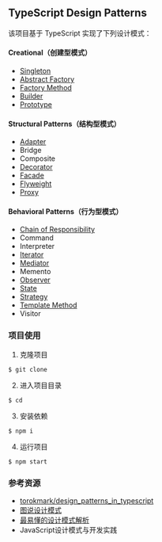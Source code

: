 ## TypeScript Design Patterns

该项目基于 TypeScript 实现了下列设计模式：

#### Creational（创建型模式）

- [Singleton](https://github.com/semlinker/typescript-design-patterns/tree/master/src/singleton)
- [Abstract Factory](https://github.com/semlinker/typescript-design-patterns/tree/master/src/abstract-factory)
- [Factory Method](https://github.com/semlinker/typescript-design-patterns/tree/master/src/factory-method)
- [Builder](https://github.com/semlinker/typescript-design-patterns/tree/master/src/builder)
- [Prototype](https://github.com/semlinker/typescript-design-patterns/tree/master/src/prototype)

#### Structural Patterns（结构型模式）

- [Adapter](https://github.com/semlinker/typescript-design-patterns/tree/master/src/adapter)
- Bridge
- Composite
- [Decorator](https://github.com/semlinker/typescript-design-patterns/tree/master/src/decorator)
- [Facade](https://github.com/semlinker/typescript-design-patterns/tree/master/src/facade)
- [Flyweight](https://github.com/semlinker/typescript-design-patterns/tree/master/src/flyweight)
- [Proxy](https://github.com/semlinker/typescript-design-patterns/tree/master/src/proxy)

#### Behavioral Patterns（行为型模式）

- [Chain of Responsibility](https://github.com/semlinker/typescript-design-patterns/tree/master/src/chain-of-responsibility)
- Command
- Interpreter
- [Iterator](https://github.com/semlinker/typescript-design-patterns/tree/master/src/iterator)
- [Mediator](https://github.com/semlinker/typescript-design-patterns/tree/master/src/mediator)
- Memento
- [Observer](https://github.com/semlinker/typescript-design-patterns/tree/master/src/observer)
- [State](https://github.com/semlinker/typescript-design-patterns/tree/master/src/state)
- [Strategy](https://github.com/semlinker/typescript-design-patterns/tree/master/src/strategy)
- [Template Method](https://github.com/semlinker/typescript-design-patterns/tree/master/src/template-method)
- Visitor

### 项目使用

1. 克隆项目

```
$ git clone 
```

2. 进入项目目录

```
$ cd 
```

3. 安装依赖

```
$ npm i
```

4. 运行项目

```
$ npm start
```

### 参考资源

* [torokmark/design_patterns_in_typescript](https://github.com/torokmark/design_patterns_in_typescript)
* [图说设计模式](http://design-patterns.readthedocs.io/zh_CN/latest/index.html)
* [最易懂的设计模式解析](https://blog.csdn.net/column/details/14783.html)
* ​JavaScript设计模式与开发实践



